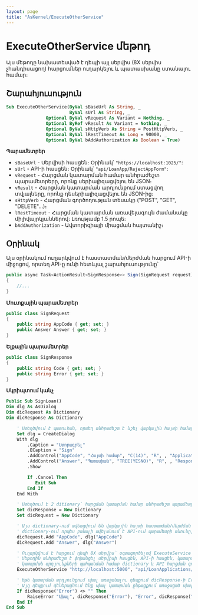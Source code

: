 ```yaml
---
layout: page
title: "AsKernel/ExecuteOtherService"
---
```


# ExecuteOtherService մեթոդ

Այս մեթոդը նախատեսված է դեպի այլ սերվիս (8X սերվիս չհանդիսացող) հարցումներ ուղարկելու և պատասխանը ստանալու համար։

## Շարահյուսություն

```vb
Sub ExecuteOtherService(ByVal sBaseUrl As String, _
                        ByVal sUrl As String, _
               Optional ByVal vRequest As Variant = Nothing, _
               Optional ByRef vResult As Variant = Nothing, _
               Optional ByVal sHttpVerb As String = PostHttpVerb, _
               Optional ByVal lRestTimeout As Long = 90000, _
               Optional ByVal bAddAuthorization As Boolean = True)
```

**Պարամետրեր**

* `sBaseUrl` - Սերվիսի հասցեն։ 
  Օրինակ՝ `"https://localhost:1025/"`:
* `sUrl` - API-ի հասցեն։ 
  Օրինակ՝ `"api/LoanApp/RejectAppForm"`:
* `vRequest` - Հարցման կատարման համար անհրաժեշտ պարամետրերը, որոնք սերիալիզացվելու են JSON։
* `vResult` - Հարցման կատարման արդյունքում ստացվող տվյալները, որոնք դեսերիալիզացվելու են JSON-ից։
* `sHttpVerb` - Հարցման գործողության տեսակը ("POST", "GET", "DELETE"...)։ 
* `lRestTimeout` - Հարցման կատարման առավելագույն ժամանակը միլիվայրկյաններով։ Լռությամբ 1.5 րոպե։
* `bAddAuthorization` - Ավտորիզիայի միացման հայտանիշ։

## Օրինակ

Այս օրինակում ուղարկվում է հաստատման/մերժման հարցում API-ի միջոցով, որտեղ API-ը ունի հետևյալ շարահյուսությունը՝

```c#
public async Task<ActionResult<SignResponse>> Sign(SignRequest request)
{
    //...
}
```

**Մուտքային պարամետրեր**

```c#
public class SignRequest
{
    public string AppCode { get; set; }
    public Answer Answer { get; set; }
}
```

**Ելքային պարամետրեր**

```c#
public class SignResponse
{
    public string Code { get; set; }
    public string Error { get; set; }
}
```

**Սկրիպտում կանչ**

```vb
Public Sub SignLoan()
Dim dlg As AsDialog 
Dim dicRequest As Dictionary
Dim dicResponse As Dictionary

	' Ստեղծվում է պատուհան, որտեղ անհրաժեշտ է նշել վարկային հայտի համարը և նշել այն անհրաժեշտ է մերժել թե հաստատել:
	Set dlg = CreateDialog
	With dlg
		.Caption = "Ստորագրել"
		.ECaption = "Sign"
		.AddControl("AppCode", "Հայտի համար", "C(14)", "R", , "Application code")
		.AddControl("Answer", "Պատասխան", "TREE(YESNO)", "R", , "Response")
		.Show

		If .Cancel Then
		   Exit Sub
		End If
	End With

    ' Ստեղծում է 2 ditionary` հարցման կատարման համար անհրաժեշտ պարամետրի և արդյունքների պահման համար:
	Set dicResponse = New Dictionary
	Set dicRequest = New Dictionary

	' Այս dictionary-ում ավեացվում են վարկային հայտի հաստատման/մերժման համար անհրաժեշտ պարամետրերը՝ սերվիսում հարցում ուղարկելու համար:
	' dictionary-ում որպես բանալի ավելանում է API-ում պարամետրի անունը, իսկ որպես արժեք՝ անհրաժեշտ արժեքը (այս դեպքում պատուհանում լրացված արժեքները): 
	dicRequest.Add "AppCode", dlg("AppCode")    
    dicRequest.Add "Answer", dlg("Answer")

    ' Ուղարկվում է հարցում դեպի 8X սերվիս՝ օգտագործելով ExecuteService մեթոդը:
    ' Մեթոդին անհրաժեշտ է փոխանցել սերվիսի հասցեն, API-ի հասցեն, կատարման համար անհրաժեշտ պարամետրերը dictionary-ով, 
    ' կատարման արդյունքների պահպանման համար dictionary և API հարցման գործողության տեսակը:
	ExecuteOtherService "http://localhost:5000", "api/LoanApplications/Sign", dicRequest, dicResponse, "POST"

	' Եթե կատարման արդյունքում սխալ առաջանալու դեպքում dicResponse-ի Error դաշտը լցվում է սխալի հաղորդագրությամբ:
	' Այդ դեպքում գեներացնում ենք սխալ կատարման ընթացքում առաջացած սխալի հաղորդագրությամբ:
	If dicResponse("Error") <> "" Then
		RaiseError "Սխալ", dicResponse("Error"), "Error", dicResponse("Error")
	End If
End Sub
```
